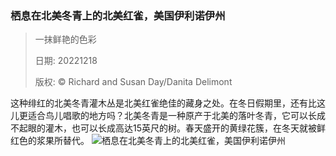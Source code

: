 ### 栖息在北美冬青上的北美红雀，美国伊利诺伊州
> 一抹鲜艳的色彩> > 日期: 20221218> > 版权: © Richard and Susan Day/Danita Delimont
   
 这种绯红的北美冬青灌木丛是北美红雀绝佳的藏身之处。在冬日假期里，还有比这儿更适合鸟儿唱歌的地方吗？北美冬青是一种原产于北美的落叶冬青，它可以长成不起眼的灌木，也可以长成高达15英尺的树。春天盛开的黄绿花簇，在冬天就被鲜红色的浆果所替代。
![栖息在北美冬青上的北美红雀，美国伊利诺伊州](https://s.cn.bing.net/th?id=OHR.WinterberryBush_ZH-CN1414026440_1920x1080.jpg&rf=LaDigue_1920x1080.jpg)